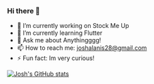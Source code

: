 ### Hi there 👋

- 🔭 I’m currently working on Stock Me Up
- 🌱 I’m currently learning Flutter
- 💬 Ask me about Anythingggg!
- 📫 How to reach me: joshalanis28@gmail.com
- ⚡ Fun fact: Im very curious!

[![Josh's GitHub stats](https://github-readme-stats.vercel.app/api?username=Bambalow28&show_icons=true&theme=radical)](https://github.com/anuraghazra/github-readme-stats)

